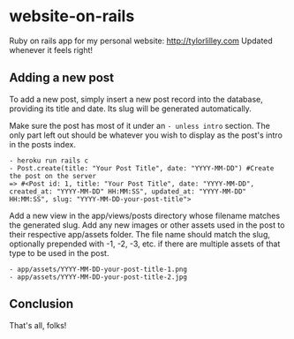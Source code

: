 # website-on-rails
Ruby on rails app for my personal website: http://tylorlilley.com
Updated whenever it feels right!

## Adding a new post
To add a new post, simply insert a new post record into the database, providing its title and date. Its slug will be generated automatically.

Make sure the post has most of it under an `- unless intro` section. The only part left out should be whatever you wish to display as the post's intro in the posts index.

```
- heroku run rails c
- Post.create(title: "Your Post Title", date: "YYYY-MM-DD") #Create the post on the server
=> #<Post id: 1, title: "Your Post Title", date: "YYYY-MM-DD", created_at: "YYYY-MM-DD" HH:MM:SS", updated_at: "YYYY-MM-DD" HH:MM:SS", slug: "YYYY-MM-DD-your-post-title">
```

Add a new view in the app/views/posts directory whose filename matches the generated slug. Add any new images or other assets used in the post to their respective app/assets folder. The file name should match the slug, optionally prepended with -1, -2, -3, etc. if there are multiple assets of that type to be used in the post.

```
- app/assets/YYYY-MM-DD-your-post-title-1.png
- app/assets/YYYY-MM-DD-your-post-title-2.jpg
```

## Conclusion
That's all, folks!
